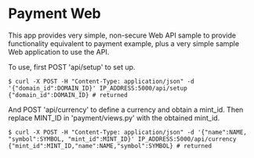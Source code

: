 Payment Web
==========
This app provides very simple, non-secure Web API sample to provide functionality equivalent to payment example, plus a very simple sample Web application to use the API.

To use, first POST 'api/setup' to set up.

```shell
$ curl -X POST -H "Content-Type: application/json" -d '{"domain_id":DOMAIN_ID}' IP_ADDRESS:5000/api/setup
{"domain_id":DOMAIN_ID} # returned
```

And POST 'api/currency' to define a currency and obtain a mint_id. Then replace MINT_ID in 'payment/views.py' with the obtained mint_id.

```shell
$ curl -X POST -H "Content-Type: application/json" -d '{"name":NAME, "symbol":SYMBOL, "mint_id":MINT_ID}' IP_ADDRESS:5000/api/currency
{"mint_id":MINT_ID,"name":NAME,"symbol":SYMBOL} # returned
```